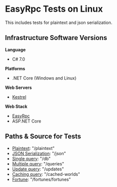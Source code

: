 # EasyRpc Tests on Linux
This includes tests for plaintext and json serialization.

## Infrastructure Software Versions

**Language**

* C# 7.0

**Platforms**

* .NET Core (Windows and Linux)

**Web Servers**

* [Kestrel](https://github.com/aspnet/KestrelHttpServer)

**Web Stack**

* [EasyRpc](https://github.com/ipjohnson/EasyRpc)
* ASP.NET Core

## Paths & Source for Tests

* [Plaintext](Benchmarks/Startup.cs): "/plaintext"
* [JSON Serialization](Benchmarks/Startup.cs): "/json"
* [Single query](Benchmarks/Services/QueryService.cs): "/db"
* [Multiple query](Benchmarks/Services/QueryService.cs): "/queries"
* [Update query](Benchmarks/Services/QueryService.cs): "/updates"
* [Caching query](Benchmarks/Services/QueryService.cs): "/cached-worlds"
* [Fortune](Benchmarks/Services/FortuneService.cs): "/fortunes/fortunes"
